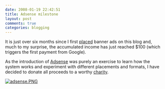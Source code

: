 ```yaml
---
date: 2008-01-19 22:42:51
title: Adsense milestone
layout: post
comments: true
categories: blogging
---
```

It is just over six months since I first
[placed](http://www.nbrightside.com/blog/2007/05/23/sit-back-and-watch-the-money-roll-in/)
banner ads on this blog and, much to my surprise, the accumulated income
has just reached $100 (which triggers the first payment from Google).

As the introduction of [Adsense](https://www.google.com/adsense/) was
purely an exercise to learn how the system works and experiment with
different placements and formats, I have decided to donate all proceeds
to a worthy [charity](http://www.mssociety.org.uk/).

[![adsense.PNG](http://lh6.google.com/nbrightside/R5Ia57-8L7I/AAAAAAAAAVo/cr8LlXfquMU/s144/adsense.PNG)](http://lh6.google.com/nbrightside/R5Ia57-8L7I/AAAAAAAAAVo/cr8LlXfquMU/adsense.PNG?imgmax=640 "Adsense milestone")
